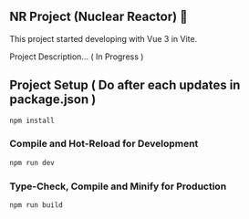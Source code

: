 ## NR Project (Nuclear Reactor) 🚀

This project started developing with Vue 3 in Vite.

Project Description... ( In Progress )

## Project Setup ( Do after each updates in package.json )

```sh
npm install
```

### Compile and Hot-Reload for Development

```sh
npm run dev
```

### Type-Check, Compile and Minify for Production

```sh
npm run build
```
